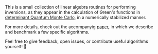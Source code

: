 This is a small collection of linear algebra routines for performing inversions, as they appear in the calculation of Green's functions in [determinant Quantum Monte Carlo](https://en.wikipedia.org/wiki/Quantum_Monte_Carlo), in a numerically stabilized manner.

For more details, check out the accompanyig [paper](https://github.com/crstnbr/StableDQMC.jl/raw/master/paper/stabilization.pdf), in which we describe and benchmark a few specific algorithms.

Feel free to give feedback, open issues, or contribute useful algorithms yourself! 🙂
